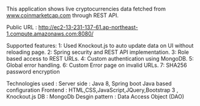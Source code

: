 This application shows live cryptocurrencies data fetched from www.coinmarketcap.com through REST API.

Public URL : http://ec2-13-231-137-61.ap-northeast-1.compute.amazonaws.com:8080/

Supported features:
1: Used Knockout.js to auto update data on UI without reloading page.
2: Spring security and REST API implementation.
3: Role based access to REST URLs.
4: Custom authentication using MongoDB.
5: Global error handling.
6: Custom Error page on invalid URLs.
7: SHA256 password encryption

Technologies used :
Server side : Java 8, Spring boot Java based configuration 
Frontend : HTML,CSS,JavaScript,JQuery,Bootstrap 3 , Knockout.js
DB : MongoDb 
Desgin pattern : Data Access Object (DAO)